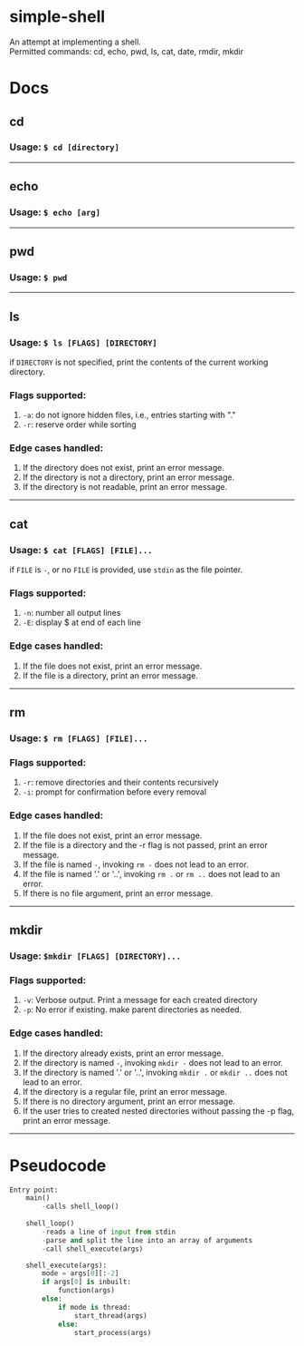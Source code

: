 # simple-shell
An attempt at implementing a shell.  
Permitted commands: cd, echo, pwd, ls, cat, date, rmdir, mkdir

# Docs
## cd
### Usage: `$ cd [directory]`
***
## echo
### Usage: `$ echo [arg]` 
***
## pwd
### Usage: `$ pwd`
***
## ls
### Usage: `$ ls [FLAGS] [DIRECTORY]`
if `DIRECTORY` is not specified, print the contents of the current working directory.
### Flags supported:
1. `-a`: do not ignore hidden files, i.e., entries starting with "."
2. `-r`: reserve order while sorting
### Edge cases handled:
1. If the directory does not exist, print an error message.
2. If the directory is not a directory, print an error message.
3. If the directory is not readable, print an error message.

***
## cat
### Usage: `$ cat [FLAGS] [FILE]...`
if `FILE` is `-`, or no `FILE` is provided, use `stdin` as the file pointer.
### Flags supported:
1. `-n`: number all output lines
2. `-E`: display $ at end of each line
### Edge cases handled:
1. If the file does not exist, print an error message.
2. If the file is a directory, print an error message.
***
## rm
### Usage: `$ rm [FLAGS] [FILE]...`
### Flags supported:
1. `-r`: remove directories and their contents recursively
2. `-i`: prompt for confirmation before every removal 
### Edge cases handled: 
1. If the file does not exist, print an error message.
2. If the file is a directory and the -r flag is not passed, print an error message.
3. If the file is named `-`, invoking `rm -` does not lead to an error.
4. If the file is named '.' or '..', invoking `rm .` or `rm ..` does not lead to an error.
5. If there is no file argument, print an error message.
***
## mkdir
### Usage: `$mkdir [FLAGS] [DIRECTORY]...`
### Flags supported:
1. `-v`: Verbose output. Print a message for each created directory
2. `-p`: No error if existing. make parent directories as needed.
### Edge cases handled:
1. If the directory already exists, print an error message.
2. If the directory is named `-`, invoking `mkdir -` does not lead to an error.
3. If the directory is named '.' or '..', invoking `mkdir .` or `mkdir ..` does not lead to an error.
4. If the directory is a regular file, print an error message.
5. If there is no directory argument, print an error message.
6. If the user tries to created nested directories without passing the -p flag, print an error message.
***
# Pseudocode

```py
Entry point:
    main()
        -calls shell_loop()
    
    shell_loop()
        -reads a line of input from stdin
        -parse and split the line into an array of arguments
        -call shell_execute(args)

    shell_execute(args):
        mode = args[0][:-2]
        if args[0] is inbuilt:
            function(args)
        else:
            if mode is thread:
                start_thread(args)
            else:
                start_process(args)
```
